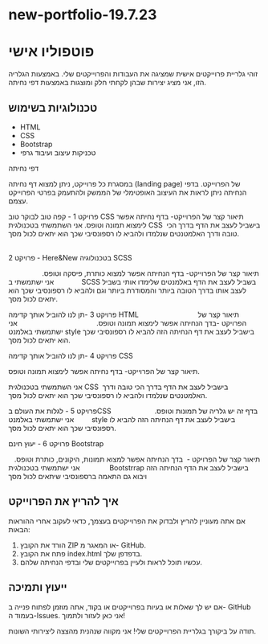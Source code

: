 # new-portfolio-19.7.23
# פוטפוליו אישי

זוהי גלריית פרוייקטים אישית שמציגה את העבודות והפרוייקטים שלי. באמצעות הגלריה הזו, אני מציג יצירות שבהן לקחתי חלק ומוצגות באמצעות דפי נחיתה.

## טכנולוגיות בשימוש

- HTML
- CSS
- Bootstrap
- טכניקות עיצוב ועיבוד גרפי

דפי נחיתה

במסגרת כל פרוייקט, ניתן למצוא דף נחיתה (landing page) של הפרוייקט. בדפי הנחיתה ניתן לראות את העיצוב האופטימלי של הממשק ולהתעמק בפרטי הפרוייקט עצמם.

פרויקט 1 -
קפה טוב לבוקר טוב CSS
תיאור קצר של הפרוייקט- בדף נחיתה אפשר לימצוא תמונה וטופס.
אני השתמשתי בטכנולגית CSS  בישביל לעצב את הדף בדרך הכי טובה ודרך האלמטנטים שנלמדו ולהביא לו רספונסיבי שכך הוא יתאים לכול מסך.                  

פרויקט 2 - Here&New בטכנולוגיה SCSS 

תיאור קצר של הפרוייקט- בדף הנחיתה אפשר למצוא כותרת, פיסקה וטופס.                               
אני ישתמשתי בSCSS בשביל לעצב את הדף באלמנטים שלימדו אותי בשביל לעצב אותו בדרך הטובה ביותר והמסודרת ביותר וגם ולהביא לו רספונסיבי שכך הוא יתאים לכול מסך.                             

פרויקט 3 -תן לנו להוביל אותך קדימה HTML                              
תיאור קצר של הפרויקט -בדך הנחיתה אפשר לימצוא תמונה וטופס.                                        
אני ישתמשתי באלמנט style בישביל לעצב את דף הנחיתה הזה להביא לו רספונסיבי שכך הוא יתאים לכול מסך.   

פרויקט 4 -תן לנו להוביל אותך קדימה CSS                           

תיאור קצר של הפרוייקט- בדף נחיתה אפשר לימצוא תמונה וטופס.

אני השתמשתי בטכנולגית CSS  בישביל לעצב את הדף בדרך הכי טובה ודרך האלמטנטים שנלמדו ולהביא לו רספונסיבי שכך הוא יתאים לכול מסך.         

פרויקט 5 - לגלות את העולם בCSS בדף זה יש גלריה של תמונות וטופס.                              
אני ישתמשתי באלמנט style בישביל לעצב את דף הנחיתה הזה להביא לו רספונסיבי שכך הוא יתאים לכול מסך.   

פרויקט 6 - יעוץ חינם Bootstrap

תיאור קצר של הפרויקט -  בדך הנחיתה אפשר למצוא תמונות, היקונים, כותרת וטופס.                  
אני ישתמשתי בטכנולגית Bootstrrap בישביל לעצב את הדף הנחיתה הזה ויבוא גם התאמה ברספונסיבי שיתאים לכול מסך  




## איך להריץ את הפרוייקט

אם אתה מעוניין להריץ ולבדוק את הפרוייקטים בעצמך, כדאי לעקוב אחרי ההוראות הבאות:

1. הורד את הקובץ ZIP או המאגר מ- GitHub.
2. פתח את הקובץ index.html בדפדפן שלך.
3. עכשיו תוכל לראות ולעיין בפרוייקטים שלי ובדפי הנחיתה שלהם.

## ייעוץ ותמיכה

אם יש לך שאלות או בעיות בפרוייקטים או בקוד, אתה מוזמן לפתוח פנייה ב- GitHub בעמוד ה-Issues. אני כאן לעזור ולתמוך!

תודה על ביקורך בגלריית הפרוייקטים שלי! אני מקווה שנהנית מהצצה ליצירותי השונות.
